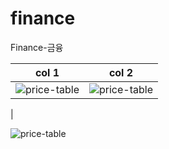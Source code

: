 # finance
Finance-금융

| col 1      | col 2      |
|------------|-------------|
| ![price-table](https://user-images.githubusercontent.com/117779419/201475209-02817703-974d-4efe-b6b8-a8dd66af07c8.PNG) | ![price-table](https://user-images.githubusercontent.com/117779419/201475209-02817703-974d-4efe-b6b8-a8dd66af07c8.PNG)
 |

![price-table](https://user-images.githubusercontent.com/117779419/201475209-02817703-974d-4efe-b6b8-a8dd66af07c8.PNG)
